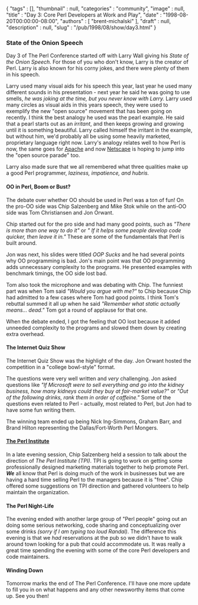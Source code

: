 {
   "tags" : [],
   "thumbnail" : null,
   "categories" : "community",
   "image" : null,
   "title" : "Day 3: Core Perl Developers at Work and Play",
   "date" : "1998-08-20T00:00:00-08:00",
   "authors" : [
      "brent-michalski"
   ],
   "draft" : null,
   "description" : null,
   "slug" : "/pub/1998/08/show/day3.html"
}



### State of the Onion Speech

Day 3 of The Perl Conference started off with Larry Wall giving his *State of the Onion Speech.* For those of you who don't know, Larry is the creator of Perl. Larry is also known for his corny jokes, and there were plenty of them in his speech.

Larry used many visual aids for his speech this year, last year he used many different sounds in his presentation - next year he said he was going to use smells, *he was joking at the time, but you never know with Larry.* Larry used many circles as visual aids in this years speech, they were used to exemplify the new "open source" movement that has been going on recently. I think the best analogy he used was the pearl example. He said that a pearl starts out as an *irritant*, and then keeps growing and growing until it is something beautiful. Larry called himself the irritant in the example, but without him, we'd probably all be using some heavily marketed, proprietary language right now. Larry's analogy relates well to how Perl is now, the same goes for [Apache](http://www.apache.org) and now [Netscape](http://www.netscape.com) is hoping to jump into the "open source parade" too.

Larry also made sure that we all remembered what three qualities make up a good Perl programmer, *laziness, impatience, and hubris.*

#### OO in Perl, Boom or Bust?

The debate over whether OO should be used in Perl was a ton of fun! On the pro-OO side was Chip Salzenberg and Mike Stok while on the anti-OO side was Tom Christiansen and Jon Orwant.

Chip started out for the pro side and had many good points, such as *"There is more than one way to do it"* or *" If it helps some people develop code quicker, then leave it in."* These are some of the fundamentals that Perl is built around.

Jon was next, his slides were titled *OOP Sucks* and he had several points why OO programming is bad. Jon's main point was that OO programming adds unnecessary complexity to the programs. He presented examples with benchmark timings, the OO side lost bad.

Tom also took the microphone and was debating with Chip. The funniest part was when Tom said *"Would you argue with me?"* to Chip because Chip had admitted to a few cases where Tom had good points. I think Tom's rebuttal summed it all up when he said *"Remember what static actually means... dead."* Tom got a round of applause for that one.

When the debate ended, I got the feeling that OO lost because it added unneeded complexity to the programs and slowed them down by creating extra overhead.

#### The Internet Quiz Show

The Internet Quiz Show was the highlight of the day. Jon Orwant hosted the competition in a "college bowl-style" format.

The questions were very well written and *very* challenging. Jon asked questions like *"If Microsoft were to sell everything and go into the kidney business, how many kidneys could they buy at fair-market value?"* or *"Out of the following drinks, rank them in order of caffeine."* Some of the questions even related to Perl - actually, most related to Perl, but Jon had to have some fun writing them.

The winning team ended up being Nick Ing-Simmons, Graham Barr, and Brand Hilton representing the Dallas/Fort-Worth Perl Mongers.

#### [The Perl Institute](http://www.perl.org)

In a late evening session, Chip Salzenberg held a session to talk about the direction of *The Perl Institute (TPI)*. TPI is going to work on getting some professionally designed marketing materials together to help promote Perl. ***We*** all know that Perl is doing much of the work in businesses but we are having a hard time selling Perl to the managers because it is "free". Chip offered some suggestions on TPI direction and gathered volunteers to help maintain the organization.

#### The Perl Night-Life

The evening ended with another large group of "Perl people" going out an doing some serious networking, code sharing and conceptualizing over some drinks *(sorry if I am typing too loud Randal)*. The difference this evening is that we *had* reservations at the pub so we didn't have to walk around town looking for a pub that could accommodate us. It was really a great time spending the evening with some of the core Perl developers and code maintainers.

#### Winding Down

Tomorrow marks the end of The Perl Conference. I'll have one more update to fill you in on what happens and any other newsworthy items that come up. See you then!
